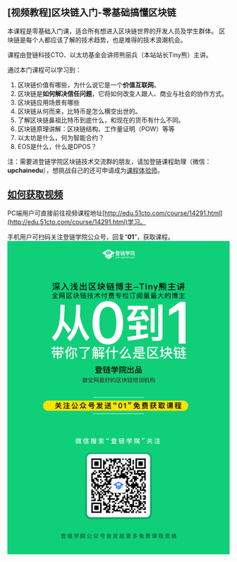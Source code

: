## [视频教程]区块链入门-零基础搞懂区块链


本课程是零基础入门课，适合所有想进入区块链世界的开发人员及学生群体。
区块链是每个人都应该了解的技术趋势，也是难得的技术浪潮机会。

课程由登链科技CTO、以太坊基金会讲师熊丽兵（本站站长Tiny熊）主讲。

通过本门课程可以学习到：
1. 区块链价值有哪些，为什么说它是一个**价值互联网**。
2. 区块链是**如何解决信任问题**，它将如何改变人跟人、商业与社会的协作方式。
3. 区块链应用场景有哪些
4. 区块链从何而来，比特币是怎么横空出世的。
5. 了解区块链鼻祖比特币到底什么，和现在的货币有什么不同。
6. 区块链原理讲解：区块链结构、工作量证明（POW）等等
7. 以太坊是什么，何为智能合约？
8. EOS是什么，什么是DPOS？

注：需要进登链学院区块链技术交流群的朋友，请加登链课程助理（微信：**upchainedu**），想挑战自己的还可申请成为[课程体验师](https://learnblockchain.cn/course/#%E6%8B%9B%E5%8B%9F%E8%AF%BE%E7%A8%8B%E4%BD%93%E9%AA%8C%E5%B8%88)。

## [如何获取视频](http://edu.51cto.com/course/14291.html)

PC端用户可直接前往视频课程地址[http://edu.51cto.com/course/14291.html](http://edu.51cto.com/course/14291.html)学习。

手机用户可扫码关注登链学院公众号，回复“**01**”，获取课程。
![](../images/01.png)
